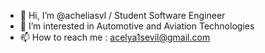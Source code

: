 - 👋 Hi, I’m @acheliasvl / Student Software Engineer
- 👀 I’m interested in Automotive and Aviation Technologies
- 📫 How to reach me : acelya1sevil@gmail.com


<!---
acheliasvl/acheliasvl is a ✨ special ✨ repository because its `README.md` (this file) appears on your GitHub profile.
You can click the Preview link to take a look at your changes.
--->
